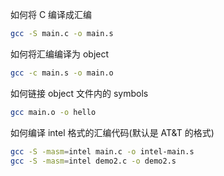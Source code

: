 如何将 C 编译成汇编

```bash
gcc -S main.c -o main.s
```

如何将汇编编译为 object

```bash
gcc -c main.s -o main.o
```

如何链接 object 文件内的 symbols

```bash
gcc main.o -o hello
```

如何编译 intel 格式的汇编代码(默认是 AT&T 的格式)

```bash
gcc -S -masm=intel main.c -o intel-main.s
gcc -S -masm=intel demo2.c -o demo2.s
```
